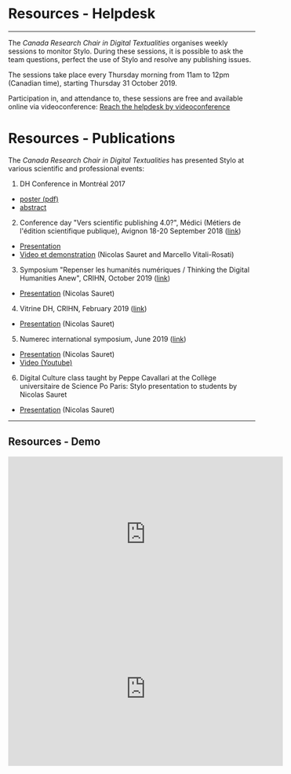 # Resources - Helpdesk

---

The *Canada Research Chair in Digital Textualities* organises weekly sessions to monitor Stylo. During these sessions, it is possible to ask the team questions, perfect the use of Stylo and resolve any publishing issues.

The sessions take place every Thursday morning from 11am to 12pm (Canadian time), starting Thursday 31 October 2019.

Participation in, and attendance to, these sessions are free and available online via videoconference: 
<a class="btn btn-info" href="https://meet.jit.si/stylo" role="button">Reach the helpdesk by videoconference</a> 

# Resources - Publications

The *Canada Research Chair in Digital Textualities* has presented Stylo at various scientific and professional events:

1. DH Conference in Montréal 2017
  - [poster (pdf)](uploads/pdf/poster_Stylo_DH2017.pdf)
  - [abstract](https://dh2017.adho.org/abstracts/224/224.pdf)
2. Conference day "Vers scientific publishing 4.0?", Médici (Métiers de l'édition scientifique publique), Avignon 18-20 September 2018 ([link](https://medici2018.sciencesconf.org/))
  - [Presentation](https://ecrituresnumeriques.github.io/s_StyloMedici/)
  - [Video et demonstration](https://www.youtube.com/embed/qcwEqbcxBF8) (Nicolas Sauret and Marcello Vitali-Rosati)
3. Symposium "Repenser les humanités numériques / Thinking the Digital Humanities Anew", CRIHN, October 2019 ([link](https://www.crihn.org/colloque-2018/))
  - [Presentation](http://nicolassauret.net/s_StyloCRIHN/) (Nicolas Sauret)
4. Vitrine DH, CRIHN, February 2019 ([link](https://crihn.openum.ca/nouvelles/2018/12/01/vitrine-hn-dh-showcase-2019/))
  - [Presentation](http://nicolassauret.net/s_StyloVitrineDH/) (Nicolas Sauret)
5. Numerec international symposium, June 2019 ([link](https://numerev.com/agenda.id-9.html))
  - [Presentation](http://nicolassauret.net/s_StyloNumerev/) (Nicolas Sauret)
  - [Video (Youtube)](https://youtu.be/-WHoTXw6Two?t=20878)
6. Digital Culture class taught by Peppe Cavallari at the Collège universitaire de Science Po Paris: Stylo presentation to students by Nicolas Sauret
  - [Presentation](http://nicolassauret.net/s_StyloCultNum/) (Nicolas Sauret)

---

## Resources - Demo

<iframe width="560" height="315" src="https://ia601400.us.archive.org/16/items/stylo_202009/Stylo.mp4" frameborder="0" allow="accelerometer; autoplay; encrypted-media; gyroscope; picture-in-picture" allowfullscreen style="align:center;"></iframe>

<iframe width="560" height="315" src="https://www.youtube.com/embed/qcwEqbcxBF8" frameborder="0" allow="accelerometer; autoplay; encrypted-media; gyroscope; picture-in-picture" allowfullscreen style="align:center;"></iframe>
